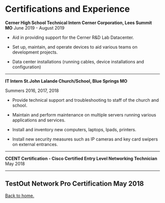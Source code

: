 # Certifications and Experience


**Cerner High School Technical Intern  Cerner Corporation, Lees Summit MO**
June 2019 - August 2019

-   Aid in providing support for the Cerner R&D Lab Datacenter.
    
-   Set up, maintain, and operate devices to aid various teams on development projects.
    
-   Data center installations (running cables, device installations and configuration)
***
**IT Intern  St.John Lalande Church/School, Blue Springs MO**

Summers 2016, 2017, 2018

-   Provide technical support and troubleshooting to staff of the church and school.
    
-   Maintain and perform maintenance on multiple servers running various applications and services.
    
-   Install and inventory new computers, laptops, Ipads, printers.
    
-   Install new security measures such as IP cameras and key card swipers on external entrances.
***

**CCENT Certification - Cisco Certified Entry Level Networking Technician**
May 2018

***
TestOut Network Pro Certification
May 2018
---
[Back to home.](https://github.com/EthanJ11/Final-Project)
